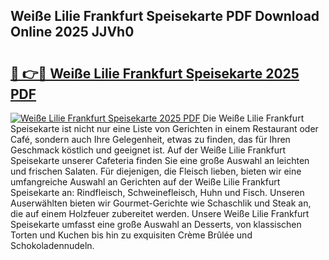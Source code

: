 ## Weiße Lilie Frankfurt Speisekarte PDF Download Online 2025 JJVh0

# <h2><a href="http://gc8mzt3.nevu.top/?p=Wei%c3%9fe+Lilie+Frankfurt+Speisekarte">🔗 👉🔴 Weiße Lilie Frankfurt Speisekarte 2025 PDF</a></h2>

[![Weiße Lilie Frankfurt Speisekarte 2025 PDF](https://i.imgur.com/dBaPXMq.png)](http://gc8mzt3.nevu.top/?p=Wei%c3%9fe+Lilie+Frankfurt+Speisekarte)
Die Weiße Lilie Frankfurt Speisekarte ist nicht nur eine Liste von Gerichten in einem Restaurant oder Café, sondern auch Ihre Gelegenheit, etwas zu finden, das für Ihren Geschmack köstlich und geeignet ist. Auf der Weiße Lilie Frankfurt Speisekarte unserer Cafeteria finden Sie eine große Auswahl an leichten und frischen Salaten. Für diejenigen, die Fleisch lieben, bieten wir eine umfangreiche Auswahl an Gerichten auf der Weiße Lilie Frankfurt Speisekarte an: Rindfleisch, Schweinefleisch, Huhn und Fisch. Unseren Auserwählten bieten wir Gourmet-Gerichte wie Schaschlik und Steak an, die auf einem Holzfeuer zubereitet werden. Unsere Weiße Lilie Frankfurt Speisekarte umfasst eine große Auswahl an Desserts, von klassischen Torten und Kuchen bis hin zu exquisiten Crème Brûlée und Schokoladennudeln.
